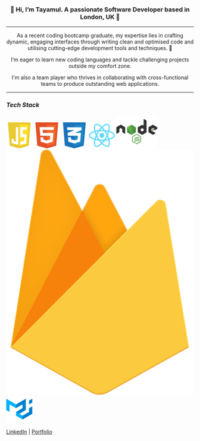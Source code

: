<h3 align='center'>👋 Hi, I’m Tayamul. A passionate Software Developer based in London, UK 📍</h3>
<hr/>
<p align='center'>As a recent coding bootcamp graduate, my expertise lies in crafting dynamic, engaging interfaces through writing clean and optimised code and utilising cutting-edge development tools and techniques. 🌱</p>
<p align='center'>I’m eager to learn new coding languages and tackle challenging projects outside my comfort zone.</p>
<p align='center'>I'm also a team player who thrives in collaborating with cross-functional teams to produce outstanding web applications.</p>
<hr/>

### **_Tech Stack_**

![JavaScript Logo](javascript-1.svg) 
![HTML Logo](html-1.svg)
![CSS Logo](css-3.svg)
![React Logo](react-2.svg)
![Node.js Logo](nodejs-1.svg)
![Firebase Logo](firebase-1.svg)
![MaterialUI Logo](material-ui-1.svg)


[LinkedIn](https://www.linkedin.com/in/tayamul-rai "Tayamul's LinkedIn") |
[Portfolio](https://tayamul-portfolio.vercel.app "Tayamul's Portfolio")

<!---
Tayamul/Tayamul is a ✨ special ✨ repository because its `README.md` (this file) appears on your GitHub profile.
You can click the Preview link to take a look at your changes.
--->
